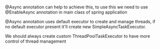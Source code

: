 @Async annotation can help to achieve this, to use this we need to use @EnableAsync annotation in main class of spring application

@Async annotation uses default executor to create and manage threads, if no default executor present it'll create new SimpleAsyncTaskExecutor.

We should always create custom ThreadPoolTaskExecutor to have more control of thread management
```java


```